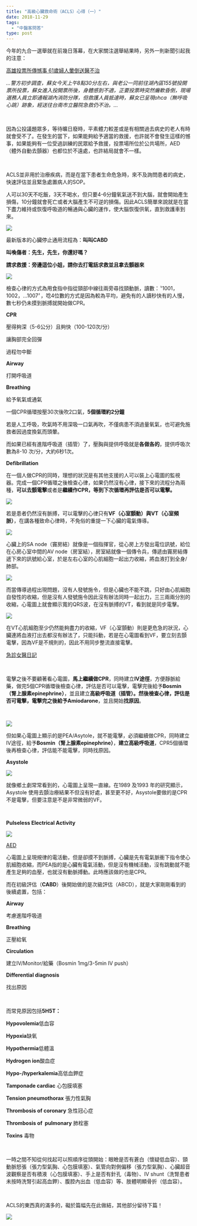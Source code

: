 ```yaml
---
title: "高級心臟救命術（ACLS）心得（一）"
date: 2018-11-29
tags: 
  - "中醫客問答"
type: post
---
```


今年的九合一選舉就在前幾日落幕，在大家關注選舉結果時，另外一則新聞引起我的注意：

[高雄投票所傳憾事 61歲婦人暈倒送醫不治](http://news.ltn.com.tw/news/society/breakingnews/2622927)

_...警方初步調查，蘇女今天上午8點30分左右，與老公一同前往湖內區155號投開票所投票，蘇女進入投開票所後，身體感到不適，正要投票時突然癱軟昏倒，現場選務人員立即通報湖內消防分隊，但救護人員抵達時，蘇女已呈現ohca（無呼吸心跳）跡象，經送往台南市立醫院急救仍不治。..._

 

因為公投議題眾多，等待曠日廢時，平素體力較差或是有相關過去病史的老人有時就會受不了。在發生的當下，如果能夠給予適當的救援，也許就不會發生這樣的憾事，如果能夠有一位受過訓練的民眾給予救援，投票場所位於公共場所，AED（體外自動去顫器）也都位於不遠處，也許結局就會不一樣。

 

ACLS並非用於治療疾病，而是在當下患者生命危急時，來不及詢問患者的病史，快速評估並且緊急處置病人的SOP。

人可以30天不吃飯，3天不喝水，但只要4-6分鐘氧氣送不到大腦，就會開始產生損傷，10分鐘就會死亡或者大腦產生不可逆的損傷。因此ACLS簡單來說就是在當下盡力維持或恢復呼吸道的暢通與心臟的運作，使大腦恢復供氧，直到救護車到來。

![](/images/uploads/34762925_94499422.7351379-300x225.jpg)

最新版本的心臟停止通用流程為：**叫叫CABD**

**叫喚傷者：先生，先生，你還好嗎？**

**請求救援：旁邊這位小姐，請你去打電話求救並且拿去顫器來**

![](/images/uploads/檢查心跳.jpg)

檢查心律的方式為用食指中指從頸部中線往兩旁尋找頸動脈，讀數：〝1001，1002，...1007〞，唸4位數的方式是因為較為平均，避免有的人讀秒快有的人慢，數七秒仍未摸到脈搏就開始做CPR。

**CPR**

壓得夠深（5-6公分）且夠快（100-120次/分）

讓胸部完全回彈

過程勿中斷

**Airway**

打開呼吸道

**Breathing**

給予氧氣或通氣

一個CPR循環按壓30次後吹2口氣，**5個循環約2分鐘**

若是人工呼吸，吹氣時不用深吸一口氣再吹，不僅病患不須過量氧氣，也可避免施救者因過度換氣而頭暈。

而如果已經有進階呼吸道（插管）了，壓胸與提供呼吸就是**各做各的**，提供呼吸次數為8-10 次/分，大約6秒1次。

**Defibrillation**

在一個人做CPR的同時，理想的狀況是有其他支援的人可以裝上心電圖的監視器。完成一個CPR循環之後檢查心律，如果仍然沒有心律，接下來的流程分為兩種，**可以去顫電擊**或者是**繼續作CPR，等到下次循環再評估是否可以電擊。**

![](/images/uploads/adult-cardiac-arrest.jpg)

若是患者仍然沒有脈搏，可以電擊的心律只有**VF（心室顫動）**與**VT（心室頻脈）**，在講各種致命心律時，不免俗的重提一下心臟的電氣傳導。

![](/images/uploads/心臟傳導系統-300x225.jpg)

心臟上的SA node（竇房結）就像是一個指揮官，從心房上方發出電位訊號，給位在心房心室中間的AV node（房室結），房室結就像一個傳令兵，傳遞由竇房結傳遞下來的訊號給心室，於是左右心室的心肌細胞一起出力收縮，將血液打到全身/肺部。

![](/images/uploads/VT-300x169.jpg)

而當傳導過程出現問題，沒有人發號施令，但是心臟也不能不跳，只好由心肌細胞自發性的收縮，但是沒有人發號施令因此沒有辦法同時一起出力，三三兩兩分別的收縮，心電圖上就會顯示寬的QRS波，在沒有脈搏的VT，看到就是同步電擊。

![](/images/uploads/VF-300x169.jpg)

在VT心肌細胞至少仍然能夠盡力的收縮，VF（心室顫動）則是更危急的狀況，心臟連將血液打出去都沒有辦法了，只能抖動，若是在心電圖看到VF，要立刻去顫電擊，因為VF是不規則的，因此不用同步整流直接電擊。

[急診女醫日記](http://wenyumd.blogspot.com/2018/08/blog-post.html)

 

電擊之後不要顧著看心電圖，**馬上繼續做CPR**，同時建立**IV途徑**，方便靜脈給藥，做完5個CPR循環後檢查心律，評估是否可以電擊，電擊完後給予**Bosmin（腎上腺素epinephrine）**，並且建立**高級呼吸道（插管）。**然後檢查心律，評估是否可電擊，電擊完之後給予**Amiodarone**，並且開始**找原因**。

 

![](/images/uploads/PALS-Cardiac-Arrest-Algorithm-222x300.png)

但如果心電圖上顯示的是PEA/Asytole，就不能電擊，必須繼續做CPR，同時建立IV途徑，給予**Bosmin（腎上腺素epinephrine）**，**建立高級呼吸道**，CPR5個循環後再檢查心律，評估能不能電擊，同時找原因。

**Asystole**

![](/images/uploads/asystole-300x225.jpg)

就像鄉土劇常常看到的，心電圖上呈現一直線。在1989 及1993 年的研究顯示，Asystole 使用去顫治療結果不但沒有好處，甚至更不好，Asystole要做的是CPR不是電擊，但要注意是不是非常微弱的VF。

 

**Pulseless Electrical Activity**

![](/images/uploads/PEA-300x225.jpg)

[AED](https://www.slideshare.net/raymondwwp/aed-8372895)

心電圖上呈現規律的電活動，但是卻摸不到脈搏，心臟是先有電氣脈衝下指令使心肌細胞收縮，而PEA指的是心臟有電氣活動，但是沒有機械活動，沒有跳動就不能產生足夠的血壓，也就沒有動脈搏動。此時應該做的也是CPR。

而在初級評估（**CABD**）後開始做的是次級評估（ABCD），就是大家剛剛看到的後續處置，包括：

**Airway**

考慮進階呼吸道

**Breathing**

正壓給氧

**Circulation**

建立IV/Monitor/給藥（Bosmin 1mg/3-5min IV push）

**Differential diagnosis**

找出原因

 

而常見原因包括**5H5T：**

**Hypovolemia**低血容

**Hypoxia**缺氧

**Hypothermia**低體溫

**Hydrogen ion**酸血症

**Hypo-/hyperkalemia**高低血鉀症

**Tamponade cardiac** 心包膜填塞

**Tension pneumothorax** 張力性氣胸

**Thrombosis of coronary** 急性冠心症

**Thrombosis of  pulmonary** 肺栓塞

**Toxins** 毒物

 

一時之間不知從何找起可以照順序從頭開始：眼瞼是否有蒼白（懷疑低血容）、頸動脈怒張（張力型氣胸、心包膜填塞）、氣管向對側偏移（張力型氣胸）、心臟超音波觀察是否有積液（心包膜填塞）、手上是否有針孔（毒物）、IV shunt（洗腎患者未按時洗腎引起高血鉀）、腹腔內出血（低血容）等、肢體明顯骨折（低血容）。

 

ACLS的東西真的滿多的，礙於篇幅先在此做結，其他部分留待下篇！

![](/images/uploads/big_1499064376_image-300x169.jpg)
